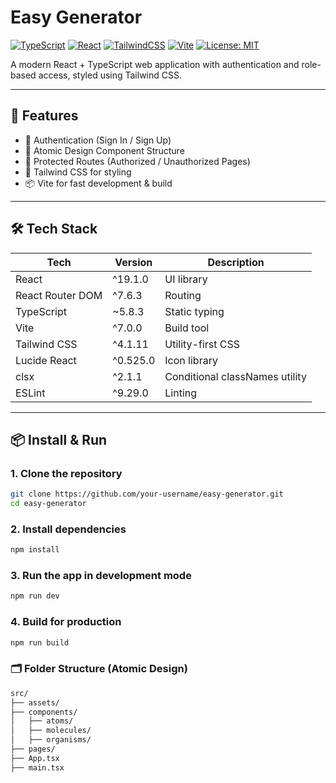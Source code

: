 # Easy Generator

[![TypeScript](https://img.shields.io/badge/TypeScript-5.8-blue?logo=typescript)](https://www.typescriptlang.org/)
[![React](https://img.shields.io/badge/React-19.1-blue?logo=react)](https://reactjs.org/)
[![TailwindCSS](https://img.shields.io/badge/TailwindCSS-4.1-06B6D4?logo=tailwindcss)](https://tailwindcss.com/)
[![Vite](https://img.shields.io/badge/Vite-7.0-purple?logo=vite)](https://vitejs.dev/)
[![License: MIT](https://img.shields.io/badge/license-MIT-green.svg)](https://opensource.org/licenses/MIT)


A modern React + TypeScript web application with authentication and role-based access, styled using Tailwind CSS.

---

## 🚀 Features

- 🔐 Authentication (Sign In / Sign Up)
- 🧱 Atomic Design Component Structure
- 🧭 Protected Routes (Authorized / Unauthorized Pages)
- 🎨 Tailwind CSS for styling
- 📦 Vite for fast development & build

---

## 🛠️ Tech Stack

| Tech              | Version    | Description                      |
|-------------------|------------|----------------------------------|
| React             | ^19.1.0    | UI library                       |
| React Router DOM  | ^7.6.3     | Routing                          |
| TypeScript        | ~5.8.3     | Static typing                    |
| Vite              | ^7.0.0     | Build tool                       |
| Tailwind CSS      | ^4.1.11    | Utility-first CSS                |
| Lucide React      | ^0.525.0   | Icon library                     |
| clsx              | ^2.1.1     | Conditional classNames utility   |
| ESLint            | ^9.29.0    | Linting                          |

---

## 📦 Install & Run

### 1. Clone the repository

```bash
git clone https://github.com/your-username/easy-generator.git
cd easy-generator
```

### 2. Install dependencies

```bash
npm install
```

### 3. Run the app in development mode

```bash
npm run dev
```

### 4. Build for production

```bash
npm run build
```

### 🗂️ Folder Structure (Atomic Design)

```bash
src/
├── assets/
├── components/
│   ├── atoms/
│   ├── molecules/
│   ├── organisms/
├── pages/
├── App.tsx
├── main.tsx
```

